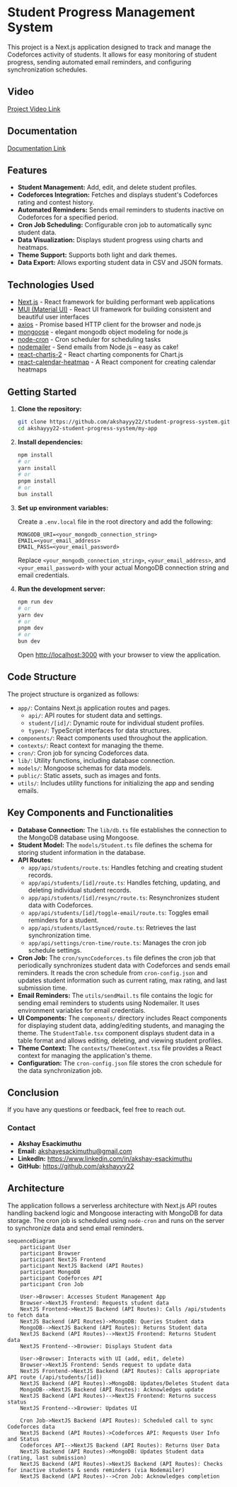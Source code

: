 # Student Progress Management System

This project is a Next.js application designed to track and manage the Codeforces activity of students. It allows for easy monitoring of student progress, sending automated email reminders, and configuring synchronization schedules.

## Video

[Project Video Link](https://drive.google.com/file/d/1r-MhTfCTnZgwmOMOVVu5OWcgm1nIOwC7/view?usp=sharing)

## Documentation

[Documentation Link](https://drive.google.com/file/d/10YrabQuhSTEd0OZWRGzsIYS45m9eU8nM/view?usp=sharing)

## Features

*   **Student Management:** Add, edit, and delete student profiles.
*   **Codeforces Integration:** Fetches and displays student's Codeforces rating and contest history.
*   **Automated Reminders:** Sends email reminders to students inactive on Codeforces for a specified period.
*   **Cron Job Scheduling:** Configurable cron job to automatically sync student data.
*   **Data Visualization:** Displays student progress using charts and heatmaps.
*   **Theme Support:** Supports both light and dark themes.
*   **Data Export:** Allows exporting student data in CSV and JSON formats.

## Technologies Used

*   [Next.js](https://nextjs.org/) - React framework for building performant web applications
*   [MUI (Material UI)](https://mui.com/) - React UI framework for building consistent and beautiful user interfaces
*   [axios](https://axios-http.com/docs/intro) - Promise based HTTP client for the browser and node.js
*   [mongoose](https://mongoosejs.com/) - elegant mongodb object modeling for node.js
*   [node-cron](https://www.npmjs.com/package/node-cron) - Cron scheduler for scheduling tasks
*   [nodemailer](https://nodemailer.com/about/) - Send emails from Node.js – easy as cake!
*   [react-chartjs-2](https://www.npmjs.com/package/react-chartjs-2) - React charting components for Chart.js
*   [react-calendar-heatmap](https://www.npmjs.com/package/react-calendar-heatmap) - A React component for creating calendar heatmaps

## Getting Started

1.  **Clone the repository:**

    ```bash
    git clone https://github.com/akshayyy22/student-progress-system.git
    cd akshayyy22-student-progress-system/my-app
    ```
2.  **Install dependencies:**

    ```bash
    npm install
    # or
    yarn install
    # or
    pnpm install
    # or
    bun install
    ```
3.  **Set up environment variables:**

    Create a `.env.local` file in the root directory and add the following:

    ```
    MONGODB_URI=<your_mongodb_connection_string>
    EMAIL=<your_email_address>
    EMAIL_PASS=<your_email_password>
    ```

    Replace `<your_mongodb_connection_string>`, `<your_email_address>`, and `<your_email_password>` with your actual MongoDB connection string and email credentials.
4.  **Run the development server:**

    ```bash
    npm run dev
    # or
    yarn dev
    # or
    pnpm dev
    # or
    bun dev
    ```

    Open [http://localhost:3000](http://localhost:3000) with your browser to view the application.

## Code Structure

The project structure is organized as follows:

*   `app/`: Contains Next.js application routes and pages.
    *   `api/`: API routes for student data and settings.
    *   `student/[id]/`: Dynamic route for individual student profiles.
    *   `types/`: TypeScript interfaces for data structures.
*   `components/`: React components used throughout the application.
*   `contexts/`: React context for managing the theme.
*   `cron/`: Cron job for syncing Codeforces data.
*   `lib/`: Utility functions, including database connection.
*   `models/`: Mongoose schemas for data models.
*   `public/`: Static assets, such as images and fonts.
*   `utils/`: Includes utility functions for initializing the app and sending emails.

## Key Components and Functionalities

*   **Database Connection:**  The `lib/db.ts` file establishes the connection to the MongoDB database using Mongoose.
*   **Student Model:** The `models/Student.ts` file defines the schema for storing student information in the database.
*   **API Routes:**
    *   `app/api/students/route.ts`: Handles fetching and creating student records.
    *   `app/api/students/[id]/route.ts`: Handles fetching, updating, and deleting individual student records.
    *   `app/api/students/[id]/resync/route.ts`:  Resynchronizes student data with Codeforces.
    *   `app/api/students/[id]/toggle-email/route.ts`: Toggles email reminders for a student.
    *    `app/api/students/lastSynced/route.ts`: Retrieves the last synchronization time.
    *   `app/api/settings/cron-time/route.ts`: Manages the cron job schedule settings.
*   **Cron Job:** The `cron/syncCodeforces.ts` file defines the cron job that periodically synchronizes student data with Codeforces and sends email reminders.  It reads the cron schedule from `cron-config.json` and updates student information such as current rating, max rating, and last submission time.
*   **Email Reminders:** The `utils/sendMail.ts` file contains the logic for sending email reminders to students using Nodemailer.  It uses environment variables for email credentials.
*   **UI Components:** The `components/` directory includes React components for displaying student data, adding/editing students, and managing the theme.  The `StudentTable.tsx` component displays student data in a table format and allows editing, deleting, and viewing student profiles.
*   **Theme Context:** The `contexts/ThemeContext.tsx` file provides a React context for managing the application's theme.
*   **Configuration:** The `cron-config.json` file stores the cron schedule for the data synchronization job.

##  Conclusion

If you have any questions or feedback, feel free to reach out.

### Contact

- **Akshay Esackimuthu**
- **Email:** akshayesackimuthu@gmail.com
- **LinkedIn:** https://www.linkedin.com/in/akshay-esackimuthu
- **GitHub:** https://github.com/akshayyy22

## Architecture

The application follows a serverless architecture with Next.js API routes handling backend logic and Mongoose interacting with MongoDB for data storage. The cron job is scheduled using `node-cron` and runs on the server to synchronize data and send email reminders.

```mermaid
sequenceDiagram
    participant User
    participant Browser
    participant NextJS Frontend
    participant NextJS Backend (API Routes)
    participant MongoDB
    participant Codeforces API
    participant Cron Job

    User->Browser: Accesses Student Management App
    Browser->NextJS Frontend: Requests student data
    NextJS Frontend->NextJS Backend (API Routes): Calls /api/students to fetch data
    NextJS Backend (API Routes)->MongoDB: Queries Student data
    MongoDB-->NextJS Backend (API Routes): Returns Student data
    NextJS Backend (API Routes)-->NextJS Frontend: Returns Student data
    NextJS Frontend-->Browser: Displays Student data

    User->Browser: Interacts with UI (add, edit, delete)
    Browser->NextJS Frontend: Sends request to update data
    NextJS Frontend->NextJS Backend (API Routes): Calls appropriate API route (/api/students/[id])
    NextJS Backend (API Routes)->MongoDB: Updates/Deletes Student data
    MongoDB-->NextJS Backend (API Routes): Acknowledges update
    NextJS Backend (API Routes)-->NextJS Frontend: Returns success status
    NextJS Frontend-->Browser: Updates UI

    Cron Job->NextJS Backend (API Routes): Scheduled call to sync Codeforces data
    NextJS Backend (API Routes)->Codeforces API: Requests User Info and Status
    Codeforces API-->NextJS Backend (API Routes): Returns User Data
    NextJS Backend (API Routes)->MongoDB: Updates Student data (rating, last submission)
    NextJS Backend (API Routes)->NextJS Backend (API Routes): Checks for inactive students & sends reminders (via Nodemailer)
    NextJS Backend (API Routes)-->Cron Job: Acknowledges completion





